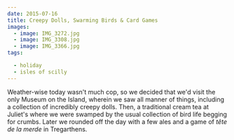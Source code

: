 ```yaml
---
date: 2015-07-16
title: Creepy Dolls, Swarming Birds & Card Games
images:
  - image: IMG_3272.jpg
  - image: IMG_3308.jpg
  - image: IMG_3366.jpg
tags:

  - holiday
  - isles of scilly
---
```

Weather-wise today wasn't much cop, so we decided that we'd visit the only Museum on the Island, wherein we saw all manner of things, including a collection of incredibly creepy dolls. Then, a traditional cream tea at Juliet's where we were swamped by the usual collection of bird life begging for crumbs. Later we rounded off the day with a few ales and a game of _tête de la merde_ in Tregarthens. 